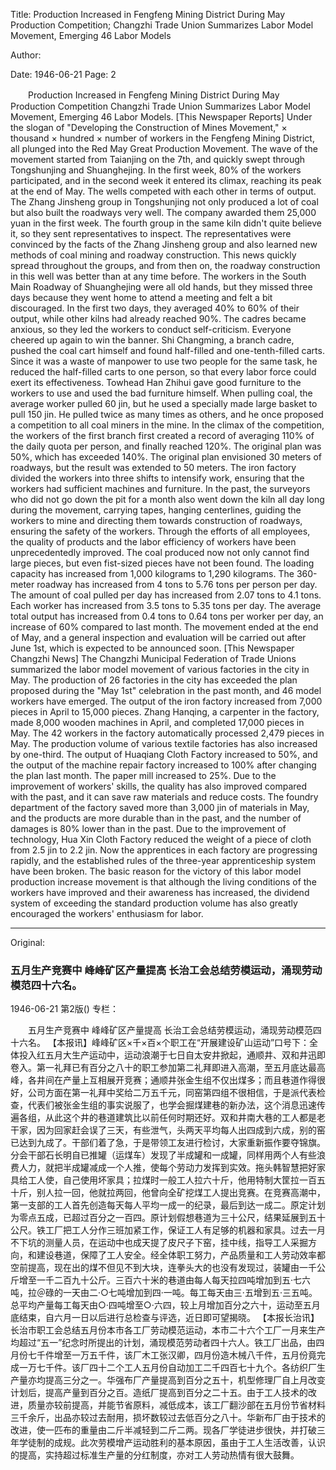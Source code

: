 Title: Production Increased in Fengfeng Mining District During May Production Competition; Changzhi Trade Union Summarizes Labor Model Movement, Emerging 46 Labor Models

Author:

Date: 1946-06-21
Page: 2

　　Production Increased in Fengfeng Mining District During May Production Competition
    Changzhi Trade Union Summarizes Labor Model Movement, Emerging 46 Labor Models.
    [This Newspaper Reports] Under the slogan of "Developing the Construction of Mines Movement," × thousand × hundred × number of workers in the Fengfeng Mining District, all plunged into the Red May Great Production Movement. The wave of the movement started from Taianjing on the 7th, and quickly swept through Tongshunjing and Shuanghejing. In the first week, 80% of the workers participated, and in the second week it entered its climax, reaching its peak at the end of May. The wells competed with each other in terms of output. The Zhang Jinsheng group in Tongshunjing not only produced a lot of coal but also built the roadways very well. The company awarded them 25,000 yuan in the first week. The fourth group in the same kiln didn't quite believe it, so they sent representatives to inspect. The representatives were convinced by the facts of the Zhang Jinsheng group and also learned new methods of coal mining and roadway construction. This news quickly spread throughout the groups, and from then on, the roadway construction in this well was better than at any time before. The workers in the South Main Roadway of Shuanghejing were all old hands, but they missed three days because they went home to attend a meeting and felt a bit discouraged. In the first two days, they averaged 40% to 60% of their output, while other kilns had already reached 90%. The cadres became anxious, so they led the workers to conduct self-criticism. Everyone cheered up again to win the banner. Shi Changming, a branch cadre, pushed the coal cart himself and found half-filled and one-tenth-filled carts. Since it was a waste of manpower to use two people for the same task, he reduced the half-filled carts to one person, so that every labor force could exert its effectiveness. Towhead Han Zhihui gave good furniture to the workers to use and used the bad furniture himself. When pulling coal, the average worker pulled 60 jin, but he used a specially made large basket to pull 150 jin. He pulled twice as many times as others, and he once proposed a competition to all coal miners in the mine. In the climax of the competition, the workers of the first branch first created a record of averaging 110% of the daily quota per person, and finally reached 120%. The original plan was 50%, which has exceeded 140%. The original plan envisioned 30 meters of roadways, but the result was extended to 50 meters. The iron factory divided the workers into three shifts to intensify work, ensuring that the workers had sufficient machines and furniture. In the past, the surveyors who did not go down the pit for a month also went down the kiln all day long during the movement, carrying tapes, hanging centerlines, guiding the workers to mine and directing them towards construction of roadways, ensuring the safety of the workers. Through the efforts of all employees, the quality of products and the labor efficiency of workers have been unprecedentedly improved. The coal produced now not only cannot find large pieces, but even fist-sized pieces have not been found. The loading capacity has increased from 1,000 kilograms to 1,290 kilograms. The 360-meter roadway has increased from 4 tons to 5.76 tons per person per day. The amount of coal pulled per day has increased from 2.07 tons to 4.1 tons. Each worker has increased from 3.5 tons to 5.35 tons per day. The average total output has increased from 0.4 tons to 0.64 tons per worker per day, an increase of 60% compared to last month. The movement ended at the end of May, and a general inspection and evaluation will be carried out after June 1st, which is expected to be announced soon.
    [This Newspaper Changzhi News] The Changzhi Municipal Federation of Trade Unions summarized the labor model movement of various factories in the city in May. The production of 26 factories in the city has exceeded the plan proposed during the "May 1st" celebration in the past month, and 46 model workers have emerged. The output of the iron factory increased from 7,000 pieces in April to 15,000 pieces. Zhang Hanqing, a carpenter in the factory, made 8,000 wooden machines in April, and completed 17,000 pieces in May. The 42 workers in the factory automatically processed 2,479 pieces in May. The production volume of various textile factories has also increased by one-third. The output of Huaqiang Cloth Factory increased to 50%, and the output of the machine repair factory increased to 100% after changing the plan last month. The paper mill increased to 25%. Due to the improvement of workers' skills, the quality has also improved compared with the past, and it can save raw materials and reduce costs. The foundry department of the factory saved more than 3,000 jin of materials in May, and the products are more durable than in the past, and the number of damages is 80% lower than in the past. Due to the improvement of technology, Hua Xin Cloth Factory reduced the weight of a piece of cloth from 2.5 jin to 2.2 jin. Now the apprentices in each factory are progressing rapidly, and the established rules of the three-year apprenticeship system have been broken. The basic reason for the victory of this labor model production increase movement is that although the living conditions of the workers have improved and their awareness has increased, the dividend system of exceeding the standard production volume has also greatly encouraged the workers' enthusiasm for labor.



<hr /> 

Original: 


### 五月生产竞赛中  峰峰矿区产量提高  长治工会总结劳模运动，涌现劳动模范四十六名。

1946-06-21
第2版()
专栏：

　　五月生产竞赛中
    峰峰矿区产量提高
    长治工会总结劳模运动，涌现劳动模范四十六名。
    【本报讯】峰峰矿区×千×百×个职工在“开展建设矿山运动”口号下：全体投入红五月大生产运动中，运动浪潮于七日自太安井掀起，通顺井、双和井迅即卷入。第一礼拜已有百分之八十的职工参加第二礼拜即进入高潮，至五月底达最高峰，各井间在产量上互相展开竞赛；通顺井张金生组不仅出煤多；而且巷道作得很好，公司方面在第一礼拜中奖给二万五千元，同窑第四组不很相信，于是派代表检查，代表们被张金生组的事实说服了，也学会掘煤建巷的新办法，这个消息迅速传遍各组，从此这个井的巷道建筑比以前任何时期还好。双和井南大巷的工人都是老干家，因为回家赶会误了三天，有些泄气，头两天平均每人出四成到六成，别的窑已达到九成了。干部们着了急，于是带领工友进行检讨，大家重新振作要夺锦旗。分会干部石长明自已推罐（运煤车）发现了半成罐和一成罐，同样用两个人有些浪费人力，就把半成罐减成一个人推，使每个劳动力发挥到实效。拖头韩智慧把好家具给工人使，自己使用坏家具；拉煤时一般工人拉六十斤，他用特制大筐拉一百五十斤，别人拉一回，他就拉两回，他曾向全矿挖煤工人提出竞赛。在竞赛高潮中，第一支部的工人首先创造每天每人平均一成一的纪录，最后到达一成二。原定计划为零点五成，已超过百分之一百四。原计划假想巷道为三十公尺，结果延展到五十公尺。铁工厂把工人分作三班加紧工作，保证工人有足够的机器和家具。过去一月不下坑的测量人员，在运动中也成天提了皮尺子下窑，挂中线，指导工人采掘方向，和建设巷道，保障了工人安全。经全体职工努力，产品质量和工人劳动效率都空前提高，现在出的煤不但见不到大块，连拳头大的也没有发现过，装罐由一千公斤增至一千二百九十公斤。三百六十米的巷道由每人每天拉四吨增加到五·七六吨，拉＠碌的一天由二·○七吨增加到四·一吨。每工每天由三·五增到五·三五吨。总平均产量每工每天由○·四吨增至○·六四，较上月增加百分之六十，运动至五月底结束，自六月一日以后进行总检查与评选，近日即可望揭晓。
    【本报长治讯】长治市职工会总结五月份本市各工厂劳动模范运动，本市二十六个工厂一月来生产均超过“五一”纪念时所提出的计划，涌现模范劳动者四十六人。铁工厂出品，由四月份七千件增至一万五千件，该厂木工张汉卿，四月份造木械八千件，五月份竟完成一万七千件。该厂四十二个工人五月份自动加工二千四百七十九个。各纺织厂生产量亦均提高三分之一。华强布厂产量提高到百分之五十，机型修理厂自上月改变计划后，提高产量到百分之百。造纸厂提高到百分之二十五。由于工人技术的改进，质量亦较前提高，并能节省原料，减低成本，该工厂翻沙部在五月份节省材料三千余斤，出品亦较过去耐用，损坏数较过去低百分之八十。华新布厂由于技术的改进，使一匹布的重量由二斤半减轻到二斤二两。现各厂学徒进步很快，并打破三年学徒制的成规。此次劳模增产运动胜利的基本原因，虽由于工人生活改善，认识的提高，实持超过标准生产量的分红制度，亦对工人劳动热情有很大鼓舞。
